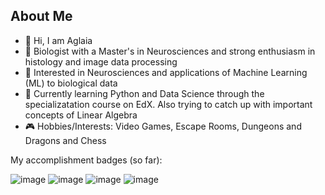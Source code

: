 ## About Me

- 👋 Hi, I am Aglaia
- 🧬 Biologist with a Master's in Neurosciences and strong enthusiasm in histology and image data processing
- 👀 Interested in Neurosciences and applications of Machine Learning (ML) to biological data
- 🌱 Currently learning Python and Data Science through the specializatation course on EdX. Also trying to catch up with important concepts of Linear Algebra
- 🎮 Hobbies/Interests: Video Games, Escape Rooms, Dungeons and Dragons and Chess

<!---
aglaiak/aglaiak is a ✨ special ✨ repository because its `README.md` (this file) appears on your GitHub profile.
You can click the Preview link to take a look at your changes.
--->
My accomplishment badges (so far): 

![image](https://user-images.githubusercontent.com/13675217/214573531-80fc3f2a-a901-4f45-b763-76a84796d298.png) ![image](https://user-images.githubusercontent.com/13675217/214573295-155f08b5-2875-43fb-bc68-660a2f11bc2b.png) ![image](https://user-images.githubusercontent.com/13675217/214573977-f3a7fe67-76b4-4552-bb8e-20c248358050.png) ![image](https://user-images.githubusercontent.com/13675217/215325014-6324689e-ae16-4eb0-bf6a-77691b6a1da8.png)






